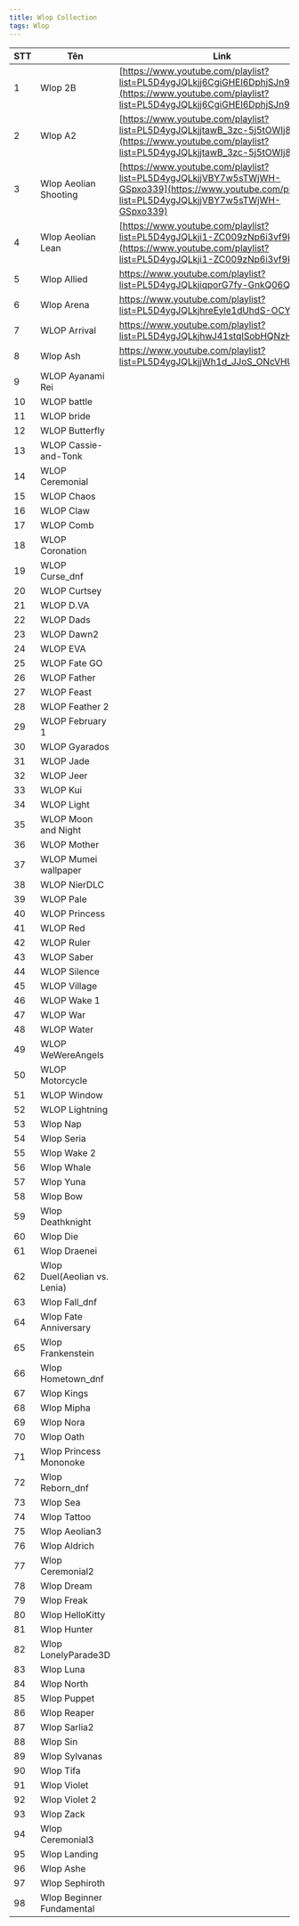 ```yaml
---
title: Wlop Collection
tags: Wlop
---
```



<div align="center"> </div>

|STT| Tên  | Link  | a|
|---|---|---|---|
|1| Wlop 2B  | [https://www.youtube.com/playlist?list=PL5D4ygJQLkjj6CgiGHEI6DphjSJn9NHQa](https://www.youtube.com/playlist?list=PL5D4ygJQLkjj6CgiGHEI6DphjSJn9NHQa)  | |
|2| Wlop A2  | [https://www.youtube.com/playlist?list=PL5D4ygJQLkjjtawB_3zc-5j5tOWIj826q](https://www.youtube.com/playlist?list=PL5D4ygJQLkjjtawB_3zc-5j5tOWIj826q)  |
|3| Wlop Aeolian Shooting  | [https://www.youtube.com/playlist?list=PL5D4ygJQLkjjVBY7w5sTWjWH-GSpxo339](https://www.youtube.com/playlist?list=PL5D4ygJQLkjjVBY7w5sTWjWH-GSpxo339)  |
|4| Wlop Aeolian Lean | [https://www.youtube.com/playlist?list=PL5D4ygJQLkji1-ZC009zNp6i3vf9kYSuI](https://www.youtube.com/playlist?list=PL5D4ygJQLkji1-ZC009zNp6i3vf9kYSuI)|
|5|Wlop Allied |https://www.youtube.com/playlist?list=PL5D4ygJQLkjiqporG7fy-GnkQ06QTHNk2 |
|6| Wlop Arena| https://www.youtube.com/playlist?list=PL5D4ygJQLkjhreEyle1dUhdS-OCYdA30a | 
|7|WLOP Arrival | https://www.youtube.com/playlist?list=PL5D4ygJQLkjhwJ41stqISobHQNzH9a6hZ|
|8|Wlop Ash|https://www.youtube.com/playlist?list=PL5D4ygJQLkjjWh1d_JJoS_ONcVHUpCGam|
|9|WLOP Ayanami Rei||
|10|WLOP battle||
|11|WLOP bride||
|12|WLOP Butterfly||
|13|WLOP Cassie-and-Tonk||
|14|WLOP Ceremonial||
|15|WLOP Chaos||
|16|WLOP Claw||
|17|WLOP Comb||
|18|WLOP Coronation||
|19|WLOP Curse_dnf||
|20|WLOP Curtsey||
|21|WLOP D.VA||
|22|WLOP Dads||
|23|WLOP Dawn2||
|24|WLOP EVA||
|25|WLOP Fate GO||
|26|WLOP Father||
|27|WLOP Feast||
|28|WLOP Feather 2||
|29|WLOP February 1||
|30|WLOP Gyarados||
|31|WLOP Jade||
|32|WLOP Jeer||
|33|WLOP Kui||
|34|WLOP Light||
|35|WLOP Moon and Night||
|36|WLOP Mother||
|37|WLOP Mumei wallpaper||
|38|WLOP NierDLC||
|39|WLOP Pale||
|40|WLOP Princess||
|41|WLOP Red||
|42|WLOP Ruler||
|43|WLOP Saber||
|44|WLOP Silence||
|45|WLOP Village||
|46|WLOP Wake 1||
|47|WLOP War||
|48|WLOP Water||
|49|WLOP WeWereAngels||
|50|WLOP Motorcycle||
|51|WLOP Window||
|52|WLOP Lightning||
|53|Wlop Nap||
|54|Wlop Seria||
|55|Wlop Wake 2||
|56|Wlop Whale||
|57|Wlop Yuna||
|58|Wlop Bow | |
|59|Wlop Deathknight | |
|60 |Wlop Die | |
|61 |Wlop Draenei | |
|62 |Wlop Duel(Aeolian vs. Lenia) | |
|63 |Wlop Fall_dnf | |
|64 |Wlop Fate Anniversary | |
|65 |Wlop Frankenstein | |
|66 |Wlop Hometown_dnf | |
|67 |Wlop Kings | |
|68 |Wlop Mipha | |
|69 |Wlop Nora | |
|70 |Wlop Oath | |
|71 |Wlop Princess Mononoke | |
|72 |Wlop Reborn_dnf | |
|73 |Wlop Sea | |
|74 |Wlop Tattoo | |
|75 |Wlop Aeolian3 | |
|76 |Wlop Aldrich | |
|77 |Wlop Ceremonial2 | |
|78 |Wlop Dream | |
|79 |Wlop Freak | |
|80 |Wlop HelloKitty | |
|81 |Wlop Hunter | |
|82 |Wlop LonelyParade3D | |
|83 |Wlop Luna| |
|84 |Wlop North | |
|85 |Wlop Puppet | |
|86 |Wlop Reaper | |
|87 |Wlop Sarlia2 | |
|88 |Wlop Sin | |
|89 |Wlop Sylvanas | |
|90 |Wlop Tifa | |
|91 |Wlop Violet | |
|92 |Wlop Violet 2 | |
|93 |Wlop Zack | |
|94 |Wlop Ceremonial3 | |
|95 |Wlop Landing | |
|96 |Wlop Ashe | |
|97 |Wlop Sephiroth | |
|98 |Wlop Beginner Fundamental | |

<!--stackedit_data:
eyJoaXN0b3J5IjpbMTk1MTg2Nzk5MCwtMTA2NjMxNDk5NywxOT
c1NTMxMTcxLDM0NTgzNzIzMSwyMDY1MDI1MzM2LC00NzE5Njk0
OTVdfQ==
-->